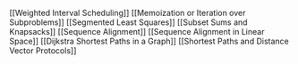 [[Weighted Interval Scheduling]]
[[Memoization or Iteration over Subproblems]]
[[Segmented Least Squares]]
[[Subset Sums and Knapsacks]]
[[Sequence Alignment]]
[[Sequence Alignment in Linear Space]]
[[Dijkstra Shortest Paths in a Graph]]
[[Shortest Paths and Distance Vector Protocols]]